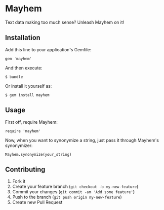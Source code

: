 # Mayhem

Text data making too much sense? Unleash Mayhem on it!

## Installation

Add this line to your application's Gemfile:

    gem 'mayhem'

And then execute:

    $ bundle

Or install it yourself as:

    $ gem install mayhem

## Usage

First off, require Mayhem:

    require 'mayhem'

Now, when you want to synonymize a string, just pass it through Mayhem's synonymizer:

    Mayhem.synonymize(your_string)

## Contributing

1. Fork it
2. Create your feature branch (`git checkout -b my-new-feature`)
3. Commit your changes (`git commit -am 'Add some feature'`)
4. Push to the branch (`git push origin my-new-feature`)
5. Create new Pull Request
